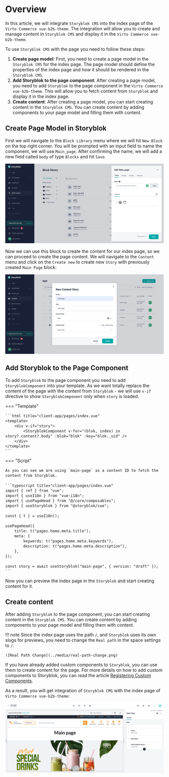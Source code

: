 # Overview

In this article, we will integrate `Storyblok CMS` into the index page of the `Virto Commerce vue-b2b-theme`. The integration will allow you to create and manage content in `Storyblok CMS` and display it in the `Virto Commerce vue-b2b-theme`.

To use `Storyblok CMS` with the page you need to follow these steps:

1. **Create page model**: First, you need to create a page model in the `Storyblok CMS` for the index page. The page model should define the properties of the index page and how it should be rendered in the `Storyblok CMS`.
2. **Add Storyblok to the page component**: After creating a page model, you need to add `Storyblok` to the page component in the `Virto Commerce vue-b2b-theme`. This will allow you to fetch content from `Storyblok` and display it in the index page.
3. **Create content**: After creating a page model, you can start creating content in the `Storyblok CMS`. You can create content by adding components to your page model and filling them with content.

## Create Page Model in Storyblok

First we will navigate to the `Block Library` menu where we will hit `New Block` on the top right corner. You will be prompted with an input field to name the component, we will use `Main_page`. After confirming the name, we will add a new field called `body` of type `Blocks` and hit `Save`.

![Main Page Block](../media/main-page-block.png)

Now we can use this block to create the content for our index page, so we can proceed to create the page content. We will navigate to the `Content` menu and click on the `Create new` to create new `Story` with previously created `Main Page` block:

![Create New Story](../media/create-new-story.png)

## Add Storyblok to the Page Component

To add `Storyblok` to the page component you need to add `StoryblokComponent` into your template. As we want totally replace the content of the page with the content from `Storyblok` - we will use `v-if` directive to show `StoryblokComponent` only when `story` is loaded.

=== "Template"

    ```html title="client-app/pages/index.vue"
    <template>
        <div v-if="story">
            <StoryblokComponent v-for="(blok, index) in story?.content?.body" :blok="blok" :key="blok._uid" />
        </div>
    </template>
    ```

=== "Script"

    As you can see we are using `main-page` as a content ID to fetch the content from Storyblok.

    ```typescript title="client-app/pages/index.vue"
    import { ref } from "vue";
    import { useI18n } from "vue-i18n";
    import { usePageHead } from "@/core/composables";
    import { useStoryblok } from "@storyblok/vue";

    const { t } = useI18n();

    usePageHead({
        title: t("pages.home.meta.title"),
        meta: {
            keywords: t("pages.home.meta.keywords"),
            description: t("pages.home.meta.description"),
        },
    });

    const story = await useStoryblok("main-page", { version: "draft" });
    ```

Now you can preview the index page in the `Storyblok` and start creating content for it.

## Create content

After adding `Storyblok` to the page component, you can start creating content in the `Storyblok CMS`. You can create content by adding components to your page model and filling them with content.

!!! note
    Since the index page uses the path `/`, and `Storyblok` uses its own slugs for previews, you need to change the `Real path` in the space settings to `/`.

    ![Real Path Change](../media/real-path-change.png)

If you have already added custom components to `Storyblok`, you can use them to create content for the page. For more details on how to add custom components to Storyblok, you can read the article [Registering Custom Components](./registering-custom-components.md).

As a result, you will get integration of `Storyblok CMS` with the index page of `Virto Commerce vue-b2b-theme`:

![Storyblok Integration](../media/storyblok-integration-index-page.png)
